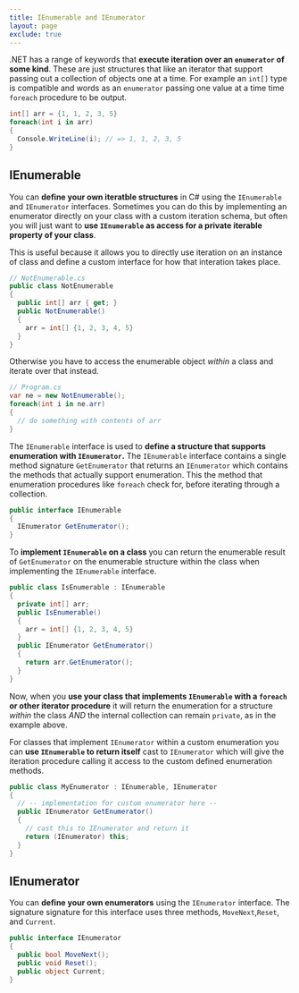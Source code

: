 ```yaml
---
title: IEnumerable and IEnumerator
layout: page
exclude: true
---
```


.NET has a range of keywords that **execute iteration over an `enumerator` of some kind**. These are just structures that like an iterator that support passing out a collection of objects one at a time. For example an `int[]` type is compatible and words as an `enumerator` passing one value at a time time `foreach` procedure to be output. 
```csharp
int[] arr = {1, 1, 2, 3, 5}
foreach(int i in arr)
{
  Console.WriteLine(i); // => 1, 1, 2, 3, 5
}
```

## IEnumerable

You can **define your own iteratble structures** in C# using the `IEnumerable` and `IEnumerator` interfaces. Sometimes you can do this by implementing an enumerator directly on your class with a custom iteration schema, but often you will just want to **use `IEnumerable` as access for a private iterable property of your class**.

This is useful because it allows you to directly use iteration on an instance of class and define a custom interface for how that interation takes place.
```csharp
// NotEnumerable.cs
public class NotEnumerable
{
  public int[] arr { get; }
  public NotEnumerable()
  {
    arr = int[] {1, 2, 3, 4, 5}
  }
}
```

Otherwise you have to access the enumerable object *within* a class and iterate over that instead.
```csharp
// Program.cs
var ne = new NotEnumerable();
foreach(int i in ne.arr)
{
  // do something with contents of arr
}
```

The `IEnumerable` interface is used to **define a structure that supports enumeration with `IEnumerator`.** The `IEnumerable` interface contains a single method signature `GetEnumerator` that returns an `IEnumerator` which contains the methods that actually support enumeration. This the method that enumeration procedures like `foreach` check for, before iterating through a collection.
```csharp
public interface IEnumerable
{
  IEnumerator GetEnumerator();
}
```

To **implement `IEnumerable` on a class** you can return the enumerable result of `GetEnumerator` on the enumerable structure within the class when implementing the `IEnumerable` interface.
```csharp
public class IsEnumerable : IEnumerable
{
  private int[] arr;
  public IsEnumerable()
  {
    arr = int[] {1, 2, 3, 4, 5}
  }
  public IEnumerator GetEnumerator()
  {
    return arr.GetEnumerator();
  }
}
```

Now, when you **use your class that implements `IEnumerable` with a `foreach` or other iterator procedure** it will return the enumeration for a structure *within* the class *AND* the internal collection can remain `private`, as in the example above.

For classes that implement `IEnumerator` within a custom enumeration you can **use `IEnumerable` to return itself** cast to `IEnumerator` which will give the iteration procedure calling it access to the custom defined enumeration methods.
```csharp
public class MyEnumerator : IEnumerable, IEnumerator
{
  // -- implementation for custom enumerator here --
  public IEnumerator GetEnumerator()
  {
    // cast this to IEnumerator and return it
    return (IEnumerator) this;
  }
}
```

## IEnumerator

You can **define your own enumerators** using the `IEnumerator` interface. The signature signature for this interface uses three methods, `MoveNext`,`Reset`, and `Current`.
```csharp
public interface IEnumerator
{
  public bool MoveNext();
  public void Reset();
  public object Current; 
}
```
<!--stackedit_data:
eyJoaXN0b3J5IjpbLTEwNzY5NzA1NCwxMTMzNDEwOTIyLDE4Mz
A2NDMzNTAsMTIxODM4MDg1MCwtNjc3NjA1MTYxXX0=
-->